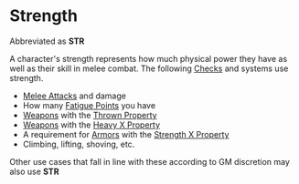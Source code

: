 # Strength

Abbreviated as **STR**

A character's strength represents how much physical power they have as well as their skill in melee combat. The following [Checks](../../Game%20Procedures/Check.md) and systems use strength.

- [Melee Attacks](../../Game%20Procedures/Melee%20Attack.md) and damage
- How many [Fatigue Points](../Derived%20Statistics/Fatigue%20Points.md) you have
- [Weapons](../../Items/Weapons.md) with the [Thrown Property](../../Items/Individual%20Item%20Cards/Weapons/Weapon%20Properties/Thrown%20Property.md)
- [Weapons](../../Items/Weapons.md) with the [Heavy X Property](../../Items/Individual%20Item%20Cards/Weapons/Weapon%20Properties/Heavy%20X%20Property.md)
- A requirement for [Armors](../../Items/Armor.md) with the [Strength X Property](../../Items/Individual%20Item%20Cards/Armors/Armor%20Properties/Strength%20X%20Property.md)
- Climbing, lifting, shoving, etc.

Other use cases that fall in line with these according to GM discretion may also use **STR**